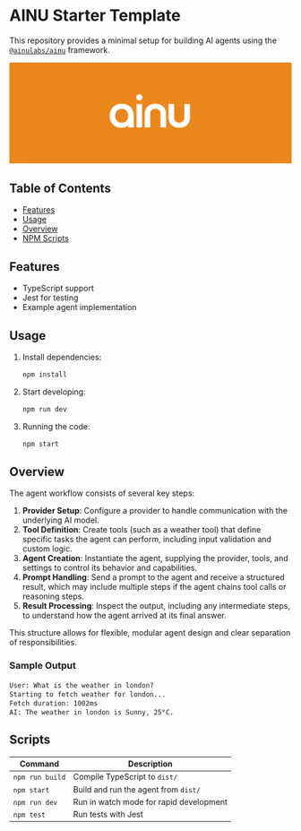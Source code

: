 # AINU Starter Template

This repository provides a minimal setup for building AI agents using the [`@ainulabs/ainu`](https://www.npmjs.com/package/@ainulabs/ainu) framework.

![AINU Banner](/public/ainubanner.png)

## Table of Contents

- [Features](#features)
- [Usage](#usage)
- [Overview](#overview)
- [NPM Scripts](#scripts)

## Features

- TypeScript support
- Jest for testing
- Example agent implementation

## Usage

1. Install dependencies:

   ```bash
   npm install
   ```

2. Start developing:

   ```bash
   npm run dev
   ```

3. Running the code:
   ```bash
   npm start
   ```

## Overview

The agent workflow consists of several key steps:

1.  **Provider Setup**: Configure a provider to handle communication with the underlying AI model.
2.  **Tool Definition**: Create tools (such as a weather tool) that define specific tasks the agent can perform, including input validation and custom logic.
3.  **Agent Creation**: Instantiate the agent, supplying the provider, tools, and settings to control its behavior and capabilities.
4.  **Prompt Handling**: Send a prompt to the agent and receive a structured result, which may include multiple steps if the agent chains tool calls or reasoning steps.
5.  **Result Processing**: Inspect the output, including any intermediate steps, to understand how the agent arrived at its final answer.

This structure allows for flexible, modular agent design and clear separation of responsibilities.

### Sample Output

```
User: What is the weather in london?
Starting to fetch weather for london...
Fetch duration: 1002ms
AI: The weather in london is Sunny, 25°C.
```

## Scripts

| Command         | Description                             |
| --------------- | --------------------------------------- |
| `npm run build` | Compile TypeScript to `dist/`           |
| `npm start`     | Build and run the agent from `dist/`    |
| `npm run dev`   | Run in watch mode for rapid development |
| `npm test`      | Run tests with Jest                     |
